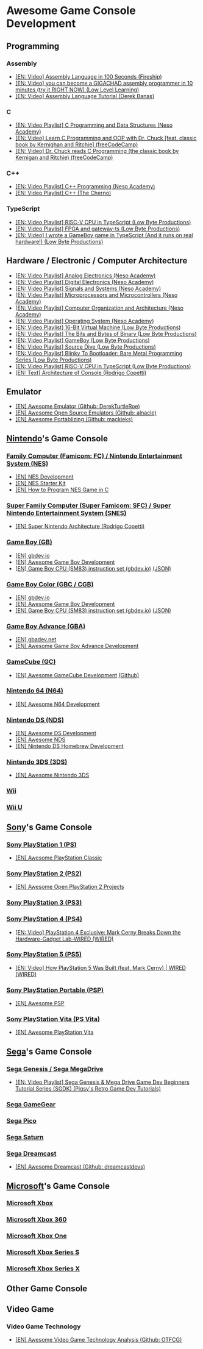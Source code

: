 # Awesome Game Console Development

## Programming

### Assembly

- [[EN: Video] Assembly Language in 100 Seconds (Fireship)](https://www.youtube.com/watch?v=4gwYkEK0gOk)
- [[EN: Video] you can become a GIGACHAD assembly programmer in 10 minutes (try it RIGHT NOW) (Low Level Learning)](https://www.youtube.com/watch?v=6S5KRJv-7RU)
- [[EN: Video] Assembly Language Tutorial (Derek Banas)](https://www.youtube.com/watch?v=ViNnfoE56V8)

### C

- [[EN: Video Playlist] C Programming and Data Structures (Neso Academy)](https://www.youtube.com/playlist?list=PLBlnK6fEyqRhX6r2uhhlubuF5QextdCSM)
- [[EN: Video] Learn C Programming and OOP with Dr. Chuck [feat. classic book by Kernighan and Ritchie] (freeCodeCamp)](https://www.youtube.com/watch?v=PaPN51Mm5qQ)
- [[EN: Video] Dr. Chuck reads C Programming (the classic book by Kernigan and Ritchie) (freeCodeCamp)](https://www.youtube.com/watch?v=j-_s8f5K30I)

### C++

- [[EN: Video Playlist] C++ Programming (Neso Academy)](https://www.youtube.com/playlist?list=PLBlnK6fEyqRh6isJ01MBnbNpV3ZsktSyS)
- [[EN: Video Playlist] C++ (The Cherno)](https://www.youtube.com/playlist?list=PLlrATfBNZ98dudnM48yfGUldqGD0S4FFb)

### TypeScript

- [[EN: Video Playlist] RISC-V CPU in TypeScript (Low Byte Productions)](https://www.youtube.com/playlist?list=PLP29wDx6QmW4sXTvFYgbHrLygqH8_oNEH)
- [[EN: Video Playlist] FPGA and gateway-ts (Low Byte Productions)](https://www.youtube.com/playlist?list=PLP29wDx6QmW7oI7nhYLic8qU6NX3k_EOz)
- [[EN: Video] I wrote a GameBoy game in TypeScript (And it runs on real hardware!) (Low Byte Productions)](https://www.youtube.com/watch?v=TIlx5nBnx-o)

## Hardware / Electronic / Computer Architecture

- [[EN: Video Playlist] Analog Electronics (Neso Academy)](https://www.youtube.com/playlist?list=PLBlnK6fEyqRiw-GZRqfnlVIBz9dxrqHJS)
- [[EN: Video Playlist] Digital Electronics (Neso Academy)](https://www.youtube.com/playlist?list=PLBlnK6fEyqRjMH3mWf6kwqiTbT798eAOm)
- [[EN: Video Playlist] Signals and Systems (Neso Academy)](https://www.youtube.com/playlist?list=PLBlnK6fEyqRhG6s3jYIU48CqsT5cyiDTO)
- [[EN: Video Playlist] Microprocessors and Microcontrollers (Neso Academy)](https://www.youtube.com/playlist?list=PLBlnK6fEyqRgyFCCgqdcBowmSp_BTKs4F)
- [[EN: Video Playlist] Computer Organization and Architecture (Neso Academy)](https://www.youtube.com/playlist?list=PLBlnK6fEyqRgLLlzdgiTUKULKJPYc0A4q)
- [[EN: Video Playlist] Operating System (Neso Academy)](https://www.youtube.com/playlist?list=PLBlnK6fEyqRiVhbXDGLXDk_OQAeuVcp2O)
- [[EN: Video Playlist] 16-Bit Virtual Machine (Low Byte Productions)](https://www.youtube.com/playlist?list=PLP29wDx6QmW5DdwpdwHCRJsEubS5NrQ9b)
- [[EN: Video Playlist] The Bits and Bytes of Binary (Low Byte Productions)](https://www.youtube.com/playlist?list=PLP29wDx6QmW47oPsNBFNEi_SYTOLDJXqQ)
- [[EN: Video Playlist] GameBoy (Low Byte Productions)](https://www.youtube.com/playlist?list=PLP29wDx6QmW6sfQpsO2qNfCGDaKCUJDSC)
- [[EN: Video Playlist] Source Dive (Low Byte Productions)](https://www.youtube.com/playlist?list=PLP29wDx6QmW4Mw8mgvP87Zk33LRcKA9bl)
- [[EN: Video Playlist] Blinky To Bootloader: Bare Metal Programming Series (Low Byte Productions)](https://www.youtube.com/playlist?list=PLP29wDx6QmW7HaCrRydOnxcy8QmW0SNdQ)
- [[EN: Video Playlist] RISC-V CPU in TypeScript (Low Byte Productions)](https://www.youtube.com/playlist?list=PLP29wDx6QmW4sXTvFYgbHrLygqH8_oNEH)
- [[EN: Text] Architecture of Console (Rodrigo Copetti)](https://www.copetti.org/writings/consoles)

## Emulator

- [[EN] Awesome Emulator (Github: DerekTurtleRoe)](https://github.com/DerekTurtleRoe/awesome-emulators)
- [[EN] Awesome Open Source Emulators (Github: alnacle)](https://github.com/alnacle/awesome-emulators)
- [[EN] Awesome Portablizing (Github: mackieks)](https://github.com/mackieks/awesome-portablizing)

## [Nintendo](https://en.wikipedia.org/wiki/Nintendo)'s Game Console

### [Family Computer (Famicom: FC) / Nintendo Entertainment System (NES)](https://en.wikipedia.org/wiki/Nintendo_Entertainment_System)

- [[EN] NES Development](https://github.com/denisenepraunig/nes-development)
- [[EN] NES Starter Kit](https://github.com/igwgames/nes-starter-kit)
- [[EN] How to Program NES Game in C](https://nesdoug.com/)

### [Super Family Computer (Super Famicom: SFC) / Super Nintendo Entertainment System (SNES)](https://en.wikipedia.org/wiki/Super_Nintendo_Entertainment_System)

- [[EN] Super Nintendo Architecture (Rodrigo Copetti)](https://www.copetti.org/writings/consoles/super-nintendo/)

### [Game Boy (GB)](https://en.wikipedia.org/wiki/Game_Boy)

- [[EN] gbdev.io](https://gbdev.io/)
- [[EN] Awesome Game Boy Development](https://github.com/gbdev/awesome-gbdev)
- [[EN] Game Boy CPU (SM83) instruction set (gbdev.io)](https://gbdev.io/gb-opcodes/optables) [(JSON)](https://gbdev.io/gb-opcodes/Opcodes.json)

### [Game Boy Color (GBC / CGB)](https://en.wikipedia.org/wiki/Game_Boy_Color)

- [[EN] gbdev.io](https://gbdev.io/)
- [[EN] Awesome Game Boy Development](https://github.com/gbdev/awesome-gbdev)
- [[EN] Game Boy CPU (SM83) instruction set (gbdev.io)](https://gbdev.io/gb-opcodes/optables) [(JSON)](https://gbdev.io/gb-opcodes/Opcodes.json)

### [Game Boy Advance (GBA)](https://en.wikipedia.org/wiki/Game_Boy_Advance)

- [[EN] gbadev.net](https://gbadev.net/)
- [[EN] Awesome Game Boy Advance Development](https://github.com/gbadev-org/awesome-gbadev)

### [GameCube (GC)](https://en.wikipedia.org/wiki/GameCube)

- [[EN] Awesome GameCube Development](https://gamecube.dev/) [(Github)](https://github.com/command-tab/awesome-gamecube-development)

### [Nintendo 64 (N64)](https://en.wikipedia.org/wiki/Nintendo_64)

- [[EN] Awesome N64 Development](https://github.com/command-tab/awesome-n64-development)

### [Nintendo DS (NDS)](https://en.wikipedia.org/wiki/Nintendo_DS)

- [[EN] Awesome DS Development](https://github.com/asiekierka/awesome-dsdev)
- [[EN] Awesome NDS](https://github.com/ninjaraven/awesome-nds)
- [[EN] Nintendo DS Homebrew Development](https://github.com/jdriselvato/NDS-Homebrew-Development)

### [Nintendo 3DS (3DS)](https://en.wikipedia.org/wiki/Nintendo_3DS)

- [[EN] Awesome Nintendo 3DS](https://github.com/kuragehimekurara1/Awesome-Nintendo-3DS)

### [Wii](https://en.wikipedia.org/wiki/Wii)

### [Wii U](https://en.wikipedia.org/wiki/Wii_U)

## [Sony](https://en.wikipedia.org/wiki/Sony_Interactive_Entertainment)'s Game Console

### [Sony PlayStation 1 (PS)](https://en.wikipedia.org/wiki/PlayStation)

- [[EN] Awesome PlayStation Classic](https://github.com/WillemRB/awesome-playstation-classic)

### [Sony PlayStation 2 (PS2)](https://en.wikipedia.org/wiki/PlayStation_2)

- [[EN] Awesome Open PlayStation 2 Projects](https://github.com/terremoth/awesome-ps2)

### [Sony PlayStation 3 (PS3)](https://en.wikipedia.org/wiki/PlayStation_3)

### [Sony PlayStation 4 (PS4)](https://en.wikipedia.org/wiki/PlayStation_4)

- [[EN: Video] PlayStation 4 Exclusive: Mark Cerny Breaks Down the Hardware-Gadget Lab-WIRED (WIRED)](https://www.youtube.com/watch?v=xiI7FFnOrh8)

### [Sony PlayStation 5 (PS5)](https://en.wikipedia.org/wiki/PlayStation_5)

- [[EN: Video] How PlayStation 5 Was Built (feat. Mark Cerny) | WIRED (WIRED)](https://www.youtube.com/watch?v=cJkx-OLgLzo)

### [Sony PlayStation Portable (PSP)](https://en.wikipedia.org/wiki/PlayStation_Portable)

- [[EN] Awesome PSP](https://github.com/normanbon/awesome-psp)

### [Sony PlayStation Vita (PS Vita)](https://en.wikipedia.org/wiki/PlayStation_Vita)

- [[EN] Awesome PlayStation Vita](https://github.com/MuxaJlbl4/Awesome-PlayStation-Vita)

## [Sega](https://en.wikipedia.org/wiki/Sega)'s Game Console

### [Sega Genesis / Sega MegaDrive](https://en.wikipedia.org/wiki/Sega_Genesis)

- [[EN: Video Playlist] Sega Genesis & Mega Drive Game Dev Beginners Tutorial Series (SGDK) (Pigsy's Retro Game Dev Tutorials)](https://www.youtube.com/playlist?list=PL1xqkpO_SvY2_rSwHTBIBxXMqmek--GAb)

### [Sega GameGear](https://en.wikipedia.org/wiki/Game_Gear)

### [Sega Pico](https://en.wikipedia.org/wiki/Sega_Pico)

### [Sega Saturn](https://en.wikipedia.org/wiki/Sega_Saturn)

### [Sega Dreamcast](https://en.wikipedia.org/wiki/Dreamcast)

- [[EN] Awesome Dreamcast (Github: dreamcastdevs)](https://github.com/dreamcastdevs/awesome-dreamcast)

## [Microsoft](https://en.wikipedia.org/wiki/Microsoft)'s Game Console

### [Microsoft Xbox](https://en.wikipedia.org/wiki/Xbox_(console))

### [Microsoft Xbox 360](https://en.wikipedia.org/wiki/Xbox_360)

### [Microsoft Xbox One](https://en.wikipedia.org/wiki/Xbox_One)

### [Microsoft Xbox Series S](https://en.wikipedia.org/wiki/Xbox_Series_X_and_Series_S)

### [Microsoft Xbox Series X](https://en.wikipedia.org/wiki/Xbox_Series_X_and_Series_S)

## Other Game Console

## Video Game

### Video Game Technology

- [[EN] Awesome Video Game Technology Analysis (Github: OTFCG)](https://github.com/OTFCG/Awesome-Game-Analysis)
